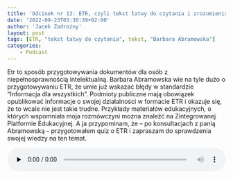 ```yaml
---
title: 'Odcinek nr 13: ETR, czyli tekst łatwy do czytania i zrozumienia'
date: '2022-09-23T03:30:39+02:00'
author: 'Jacek Zadrożny'
layout: post
tags: [ETR, "tekst łatwy do czytania", tekst, "Barbara Abramowska"]
categories:
    - Podcast
---
```


Etr to sposób przygotowywania dokumentów dla osób z niepełnosprawnością intelektualną. Barbara Abramowska wie na tyle dużo o przygotowywaniu ETR, że umie już wskazać błędy w standardzie “Informacja dla wszystkich”. Podmioty publiczne mają obowiązek opublikować informacje o swojej działalności w formacie ETR i okazuje się, że to wcale nie jest takie trudne. Przykłady materiałów edukacyjnych, o których wspomniała moja rozmówczyni można znaleźć na Zintegrowanej Platformie Edukacyjnej. A ja przypominam, że – po konsultacjach z panią Abramowską – przygotowałem quiz o ETR i zapraszam do sprawdzenia swojej wiedzy na ten temat.


<audio class="wp-audio-shortcode" controls="controls" id="audio-2833-16" preload="none" style="width: 100%;"><source src="https://anchor.fm/s/529b8668/podcast/play/57802697/https%3A%2F%2Fd3ctxlq1ktw2nl.cloudfront.net%2Fstaging%2F2022-8-22%2F561cc77d-2f5f-d85a-f345-3208fb654f19.mp3?_=16" type="audio/mpeg"></source><https://anchor.fm/s/529b8668/podcast/play/57802697/https%3A%2F%2Fd3ctxlq1ktw2nl.cloudfront.net%2Fstaging%2F2022-8-22%2F561cc77d-2f5f-d85a-f345-3208fb654f19.mp3></audio>

